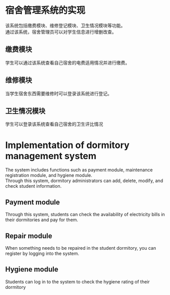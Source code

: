 # 宿舍管理系统的实现  

该系统包括缴费模块、维修登记模块、卫生情况模块等功能。  
通过该系统，宿舍管理员可以对学生信息进行增删改查。  
## 缴费模块
学生可以通过该系统查看自己宿舍的电费适用情况并进行缴费。  
## 维修模块
当学生宿舍东西需要维修时可以登录该系统进行登记。
## 卫生情况模块  
学生可以登录该系统查看自己宿舍的卫生评比情况

# Implementation of dormitory management system  

The system includes functions such as payment module, maintenance registration module, and hygiene module.  
Through this system, dormitory administrators can add, delete, modify, and check student information.  
## Payment module
Through this system, students can check the availability of electricity bills in their dormitories and pay for them.  
## Repair module
When something needs to be repaired in the student dormitory, you can register by logging into the system.
## Hygiene module  
Students can log in to the system to check the hygiene rating of their dormitory
